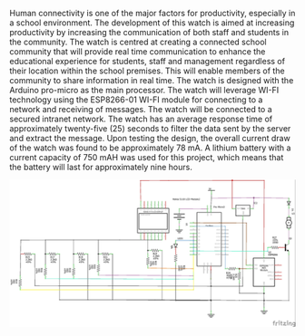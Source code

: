Human connectivity is one of the major factors for productivity, especially in a school environment. The development of this watch is aimed at increasing productivity by increasing the communication of both staff and students in the community. The watch is centred at creating a connected school community that will provide real time communication to enhance the educational experience for students, staff and management regardless of their location within the school premises. This will enable members of the community to share information in real time. The watch is designed with the Arduino pro-micro as the main processor. The watch will leverage WI-FI technology using the ESP8266-01 WI-FI module for connecting to a network and receiving of messages. The watch will be connected to a secured intranet network. The watch has an average response time of approximately twenty-five (25) seconds to filter the data sent by the server and extract the message. Upon testing the design, the overall current draw of the watch was found to be approximately 78 mA. A lithium battery with a current capacity of 750 mAH was used for this project, which means that the battery will last for approximately nine hours. 

<img src="project images/project schematic_schem.jpg" width="1000">

